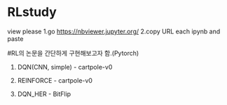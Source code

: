 # RLstudy

view please 1.go https://nbviewer.jupyter.org/ 2.copy URL each ipynb and paste

#RL의 논문을 간단하게 구현해보고자 함.(Pytorch)

1. DQN(CNN, simple) - cartpole-v0

2. REINFORCE - cartpole-v0

3. DQN_HER - BitFlip
